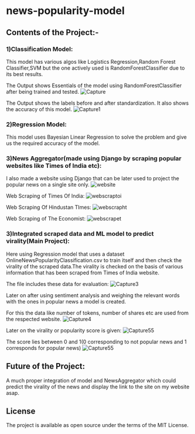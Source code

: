 # news-popularity-model
## Contents of the Project:-

### 1)Classification Model:
This model has various algos like Logistics Regression,Random Forest Classifier,SVM but the one actively used is RandomForestClassifier due to its best results.


The Output shows Essentials of the model using RandomForestClassifier after being trained and tested.
![Capture](https://user-images.githubusercontent.com/20925116/80414298-708b6900-88ee-11ea-8dd9-c969dfb97668.PNG)



The Output shows the labels before and after standardization.
It also shows the accuracy of this model.
![Capture1](https://user-images.githubusercontent.com/20925116/80414301-72552c80-88ee-11ea-8caa-4f6729c155dd.PNG)


### 2)Regression Model:
This model uses Bayesian Linear Regression to solve the problem and give us the required accuracy of the model. 
### 3)News Aggregator(made using Django by scraping popular websites like Times of India etc):

I also made a website using Django that can be later used to project the popular news on a single site only.
![website](https://user-images.githubusercontent.com/20925116/80413115-944daf80-88ec-11ea-83ed-a0e037194788.PNG)


Web Scraping of Times Of India:
![webscraptoi](https://user-images.githubusercontent.com/20925116/80413138-9b74bd80-88ec-11ea-86b9-c2931bb6e418.PNG)


Web Scraping Of Hindustan TImes:
![webscrapht](https://user-images.githubusercontent.com/20925116/80413137-9adc2700-88ec-11ea-90c6-c4be970a6f72.PNG)


Web Scraping of The Economist:
![webscrapet](https://user-images.githubusercontent.com/20925116/80413131-99126380-88ec-11ea-92ba-0f263fb3ff5e.PNG)

### 3)Integrated scraped data and ML model to predict virality(Main Project):
Here using Regression model that uses a dataset OnlineNewsPopularityClassification.csv to train itself and then check the virality of the scraped data.The virality is checked on the basis of various information that has been scraped from Times of India website.

The file includes these data for evaluation:
![Capture3](https://user-images.githubusercontent.com/20925116/80467515-87b47000-895b-11ea-99d0-a0c82f419391.PNG)

Later on after using sentiment analysis and weighing the relevant words with the ones in popular news a model is created.



For this the data like number of tokens, number of shares etc are used from the respected website.
![Capture4](https://user-images.githubusercontent.com/20925116/80468340-ae26db00-895c-11ea-8237-5048285ab990.PNG)

Later on the virality or popularity score is given:
![Capture55](https://user-images.githubusercontent.com/20925116/80468647-12499f00-895d-11ea-830e-39c8bbebb568.PNG)


The score lies between 0 and 1(0 corresponding to not popular news and 1 corresponds for popular news)
![Capture55](https://user-images.githubusercontent.com/20925116/80468647-12499f00-895d-11ea-830e-39c8bbebb568.PNG)



## Future of the Project:
A much proper integration of model and NewsAggregator which could predict the virality of the news and display the link to the site on my website asap.
## License
The project is available as open source under the terms of the MIT License.
